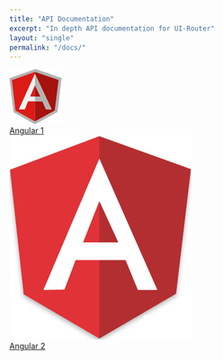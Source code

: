 ```yaml
---
title: "API Documentation"
excerpt: "In depth API documentation for UI-Router"
layout: "single"
permalink: "/docs/"
---
```


<div class="about_frameworks">
  <div><a href="/ng1/docs/latest"><img src="/images/logos/angular1.png"><div>Angular 1</div></a></div>
  <div><a href="/ng2/docs/latest"><img src="/images/logos/angular2.png"><div>Angular 2</div></a></div>
  <!-- <div><a href="/react/tutorial/helloworld"><img src="/images/logos/react.png"><div>React</div></a></div> -->
</div>

